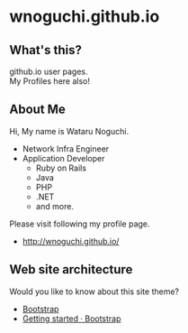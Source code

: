 wnoguchi.github.io
=============================

What's this?
-----------------------------

github.io user pages.  
My Profiles here also!

About Me
-----------------------------

Hi, My name is Wataru Noguchi.

- Network Infra Engineer
- Application Developer
  - Ruby on Rails
  - Java
  - PHP
  - .NET
  - and more.

Please visit following my profile page.

* http://wnoguchi.github.io/

Web site architecture
-----------------------------

Would you like to know about this site theme?

- [Bootstrap](http://getbootstrap.com/)
- [Getting started · Bootstrap](http://getbootstrap.com/getting-started/)
